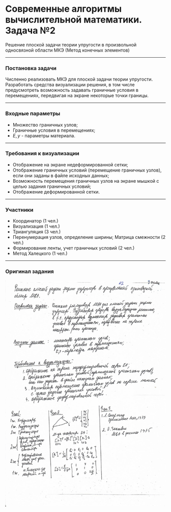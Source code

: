 # Современные алгоритмы вычислительной математики. Задача №2 #
Решение плоской задачи теории упругости в произвольной односвязной области МКЭ (Метод конечных элементов)

---
### Постановка задачи ###
Численно реализовать МКЭ для плоской задачи теории упругости. Разработать средства визуализации решения, 
в том числе предусмотреть возможность задавать граничные условия в перемещениях, передвигая на экране некоторые точки границы. 

---
### Входные параметры ###
+ Множество граничных узлов;
+ Граничные условия в перемещениях;
+ ${E, y}$ - параметры материала.

---
### Требования к визуализации ###
+ Отображение на экране недеформированной сетки;
+ Отображение граничных условий (перемещение граничных узлов), 
если они заданы в файле исходных данных;
+ Возможность перемещения граничных узлов на экране мышкой с целью задания граничных условий;
+ Отображение деформированной сетки.

---
### Участники ###
+ Координатор (1 чел.)
+ Визуализация (1 чел.)
+ Триангуляция (3 чел.)
+ Перенумерация узлов, определение ширины; Матрица смежности (2 чел.)
+ Формирование ленты, учет граничных условий (2 чел.)
+ Метод Халецкого (1 чел.)
---
### Оригинал задания ###

![картинка](/task.jpg)
